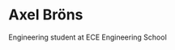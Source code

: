# Axel Bröns #

Engineering student at ECE Engineering School



<!---
axelbrons/axelbrons is a ✨ special ✨ repository because its `README.md` (this file) appears on your GitHub profile.
You can click the Preview link to take a look at your changes.
--->

